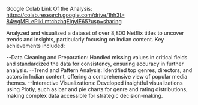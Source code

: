 Google Colab Link Of the Analysis: https://colab.research.google.com/drive/1hh3L-84wgMFLePIkLmtchzhqEigyIE65?usp=sharing

Analyzed and visualized a dataset of over 8,800 Netflix titles to uncover trends and insights, particularly focusing on Indian content. Key achievements included:

--Data Cleaning and Preparation: Handled missing values in critical fields and standardized the data for consistency, ensuring accuracy in further analysis.
--Trend and Pattern Analysis: Identified top genres, directors, and actors in Indian content, offering a comprehensive view of popular media themes.
--Interactive Visualizations: Developed insightful visualizations using Plotly, such as bar and pie charts for genre and rating distributions, making complex data accessible for strategic decision-making.
